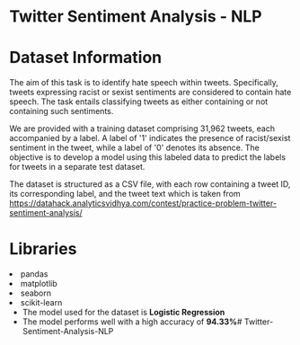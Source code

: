 # Twitter Sentiment Analysis - NLP

# Dataset Information

The aim of this task is to identify hate speech within tweets. Specifically, tweets expressing racist or sexist sentiments are considered to contain hate speech. The task entails classifying tweets as either containing or not containing such sentiments.

We are provided with a training dataset comprising 31,962 tweets, each accompanied by a label. A label of '1' indicates the presence of racist/sexist sentiment in the tweet, while a label of '0' denotes its absence. 
The objective is to develop a model using this labeled data to predict the labels for tweets in a separate test dataset.

The dataset is structured as a CSV file, with each row containing a tweet ID, its corresponding label, and the tweet text which is taken from https://datahack.analyticsvidhya.com/contest/practice-problem-twitter-sentiment-analysis/

# Libraries

<li>pandas
<li>matplotlib
<li>seaborn
<li>scikit-learn

- The model used for the dataset is **Logistic Regression** 
- The model performs well with a high accuracy of **94.33%**# Twitter-Sentiment-Analysis-NLP

